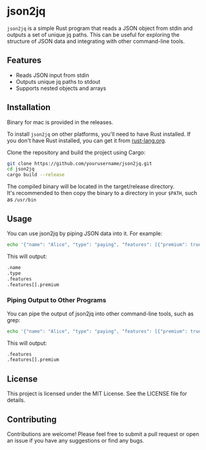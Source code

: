 # json2jq

`json2jq` is a simple Rust program that reads a JSON object from stdin and outputs a set of unique jq paths. This can be useful for exploring the structure of JSON data and integrating with other command-line tools.

## Features

- Reads JSON input from stdin
- Outputs unique jq paths to stdout
- Supports nested objects and arrays

## Installation

Binary for mac is provided in the releases.

To install `json2jq` on other platforms, you'll need to have Rust installed. If you don't have Rust installed, you can get it from [rust-lang.org](https://www.rust-lang.org/).

Clone the repository and build the project using Cargo:

```sh
git clone https://github.com/yourusername/json2jq.git
cd json2jq
cargo build --release
```
The compiled binary will be located in the target/release directory.  
It's recommended to then copy the binary to a directory in your `$PATH`, such as `/usr/bin`

## Usage
You can use json2jq by piping JSON data into it. For example:

```sh
echo '{"name": "Alice", "type": "paying", "features": [{"premium": true}]}' | ./target/release/json2jq
```
This will output:
```sh
.name
.type
.features
.features[].premium
```

### Piping Output to Other Programs
You can pipe the output of json2jq into other command-line tools, such as grep:

```sh
echo '{"name": "Alice", "type": "paying", "features": [{"premium": true}]}' | ./target/release/json2jq | grep features
```
This will output:
```sh
.features
.features[].premium
```

## License
This project is licensed under the MIT License. See the LICENSE file for details.

## Contributing
Contributions are welcome! Please feel free to submit a pull request or open an issue if you have any suggestions or find any bugs.
